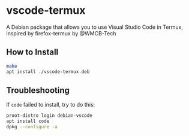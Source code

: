 # vscode-termux
A Debian package that allows you to use Visual Studio Code in Termux, inspired by firefox-termux by @WMCB-Tech
## How to Install
```bash
make
apt install ./vscode-termux.deb
```
## Troubleshooting
If `code` failed to install, try to do this:
```bash
proot-distro login debian-vscode
apt install code
dpkg --configure -a
```
